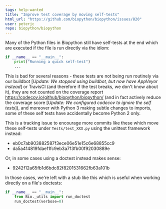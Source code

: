 ```yaml
---
tags: help-wanted
title: "Improve test coverage by moving self-tests"
html_url: "https://github.com/biopython/biopython/issues/820"
user: peterjc
repo: biopython/biopython
---
```


Many of the Python files in Biopython still have self-tests at the end which are executed if the file is run directly via the idiom:

``` python
if __name__ == "__main__":
    print("Running a quick self-test")
    ...
```

This is bad for several reasons - these tests are not being run routinely via our buildbot [*Update: We stopped using buildbot, but now have AppVeyor instead*] or TravisCI (and therefore if the test breaks, we don't know about it), they are not counted on the coverage report https://codecov.io/github/biopython/biopython/ (and in fact actively reduce the coverage score [*Update: We configured codecov to ignore the self tests*]), and moreover with Python 3 making subtle changes to imports, some of these self tests have accidentally become Python 2 only.

This is a tracking issue to encourage more commits like these which move these self-tests under `Tests/test_XXX.py` using the unittest framework instead:
- eb0c7ab903882587f3ece06e51e15c6e68855cc9
- da5a414819fdaef1fc9eb3a713fb00f92030889e

Or, in some cases using a doctest instead makes sense:
- 9242f12a65fb1d6bdc82f8201531662fb63a101b

In those cases, we're left with a stub like this which is useful when working directly on a file's doctests:

``` python
if __name__ == "__main__":
    from Bio._utils import run_doctest
    run_doctest(verbose=0)
```
